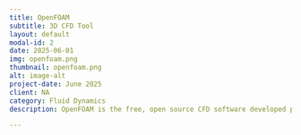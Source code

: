 ```yaml
---
title: OpenFOAM
subtitle: 3D CFD Tool
layout: default
modal-id: 2
date: 2025-06-01 
img: openfoam.png
thumbnail: openfoam.png
alt: image-alt
project-date: June 2025
client: NA
category: Fluid Dynamics
description: OpenFOAM is the free, open source CFD software developed primarily by OpenCFD Ltd since 2004. It has a large user base across most areas of engineering and science, from both commercial and academic organisations. OpenFOAM has an extensive range of features to solve anything from complex fluid flows involving chemical reactions, turbulence and heat transfer, to acoustics, solid mechanics and electromagnetics. 

---
```


